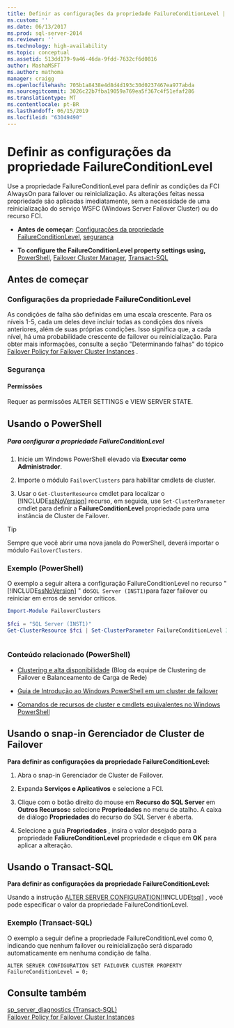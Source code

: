 ```yaml
---
title: Definir as configurações da propriedade FailureConditionLevel | Microsoft Docs
ms.custom: ''
ms.date: 06/13/2017
ms.prod: sql-server-2014
ms.reviewer: ''
ms.technology: high-availability
ms.topic: conceptual
ms.assetid: 513dd179-9a46-46da-9fdd-7632cf6d0816
author: MashaMSFT
ms.author: mathoma
manager: craigg
ms.openlocfilehash: 705b1a8438e4d8d4d193c30d0237467ea977abda
ms.sourcegitcommit: 3026c22b7fba19059a769ea5f367c4f51efaf286
ms.translationtype: MT
ms.contentlocale: pt-BR
ms.lasthandoff: 06/15/2019
ms.locfileid: "63049490"
---
```

# <a name="configure-failureconditionlevel-property-settings"></a>Definir as configurações da propriedade FailureConditionLevel
  Use a propriedade FailureConditionLevel para definir as condições da FCI AlwaysOn para failover ou reinicialização. As alterações feitas nessa propriedade são aplicadas imediatamente, sem a necessidade de uma reinicialização do serviço WSFC (Windows Server Failover Cluster) ou do recurso FCI.  
  
-   **Antes de começar:**  [Configurações da propriedade FailureConditionLevel](#Restrictions), [segurança](#Security)  
  
-   **To configure the FailureConditionLevel property settings using,** [PowerShell](#PowerShellProcedure), [Failover Cluster Manager](#WSFC), [Transact-SQL](#TsqlProcedure)  
  
##  <a name="BeforeYouBegin"></a> Antes de começar  
  
###  <a name="Restrictions"></a> Configurações da propriedade FailureConditionLevel  
 As condições de falha são definidas em uma escala crescente. Para os níveis 1-5, cada um deles deve incluir todas as condições dos níveis anteriores, além de suas próprias condições. Isso significa que, a cada nível, há uma probabilidade crescente de failover ou reinicialização.  Para obter mais informações, consulte a seção "Determinando falhas" do tópico [Failover Policy for Failover Cluster Instances](failover-policy-for-failover-cluster-instances.md) .  
  
###  <a name="Security"></a> Segurança  
  
####  <a name="Permissions"></a> Permissões  
 Requer as permissões ALTER SETTINGS e VIEW SERVER STATE.  
  
##  <a name="PowerShellProcedure"></a> Usando o PowerShell  
  
##### <a name="to-configure-failureconditionlevel-settings"></a>Para configurar a propriedade FailureConditionLevel  
  
1.  Inicie um Windows PowerShell elevado via **Executar como Administrador**.  
  
2.  Importe o módulo `FailoverClusters` para habilitar cmdlets de cluster.  
  
3.  Usar o `Get-ClusterResource` cmdlet para localizar o [!INCLUDE[ssNoVersion](../../../includes/ssnoversion-md.md)] recurso, em seguida, use `Set-ClusterParameter` cmdlet para definir a **FailureConditionLevel** propriedade para uma instância de Cluster de Failover.  
  
> [!TIP]  
>  Sempre que você abrir uma nova janela do PowerShell, deverá importar o módulo `FailoverClusters`.  
  
### <a name="example-powershell"></a>Exemplo (PowerShell)  
 O exemplo a seguir altera a configuração FailureConditionLevel no recurso " [!INCLUDE[ssNoVersion](../../../includes/ssnoversion-md.md)] " do`SQL Server (INST1)`para fazer failover ou reiniciar em erros de servidor críticos.  
  
```powershell  
Import-Module FailoverClusters  
  
$fci = "SQL Server (INST1)"  
Get-ClusterResource $fci | Set-ClusterParameter FailureConditionLevel 3  
  
```  
  
### <a name="related-content-powershell"></a>Conteúdo relacionado (PowerShell)  
  
-   [Clustering e alta disponibilidade](https://blogs.msdn.com/b/clustering/archive/2009/05/23/9636665.aspx) (Blog da equipe de Clustering de Failover e Balanceamento de Carga de Rede)  
  
-   [Guia de Introdução ao Windows PowerShell em um cluster de failover](https://technet.microsoft.com/library/ee619762\(WS.10\).aspx)  
  
-   [Comandos de recursos de cluster e cmdlets equivalentes no Windows PowerShell](https://msdn.microsoft.com/library/ee619744.aspx#BKMK_resource)  
  
##  <a name="WSFC"></a> Usando o snap-in Gerenciador de Cluster de Failover  
 **Para definir as configurações da propriedade FailureConditionLevel:**  
  
1.  Abra o snap-in Gerenciador de Cluster de Failover.  
  
2.  Expanda **Serviços e Aplicativos** e selecione a FCI.  
  
3.  Clique com o botão direito do mouse em **Recurso do SQL Server** em **Outros Recursos**e selecione **Propriedades** no menu de atalho. A caixa de diálogo **Propriedades** do recurso do SQL Server é aberta.  
  
4.  Selecione a guia **Propriedades** , insira o valor desejado para a propriedade **FaliureConditionLevel** propriedade e clique em **OK** para aplicar a alteração.  
  
##  <a name="TsqlProcedure"></a> Usando o Transact-SQL  
 **Para definir as configurações da propriedade FailureConditionLevel:**  
  
 Usando a instrução [ALTER SERVER CONFIGURATION](/sql/t-sql/statements/alter-server-configuration-transact-sql)[!INCLUDE[tsql](../../../includes/tsql-md.md)] , você pode especificar o valor da propriedade FailureConditionLevel.  
  
###  <a name="TsqlExample"></a> Exemplo (Transact-SQL)  
 O exemplo a seguir define a propriedade FailureConditionLevel como 0, indicando que nenhum failover ou reinicialização será disparado automaticamente em nenhuma condição de falha.  
  
```  
ALTER SERVER CONFIGURATION SET FAILOVER CLUSTER PROPERTY FailureConditionLevel = 0;  
```  
  
## <a name="see-also"></a>Consulte também  
 [sp_server_diagnostics &#40;Transact-SQL&#41;](/sql/relational-databases/system-stored-procedures/sp-server-diagnostics-transact-sql)   
 [Failover Policy for Failover Cluster Instances](failover-policy-for-failover-cluster-instances.md)  
  
  
